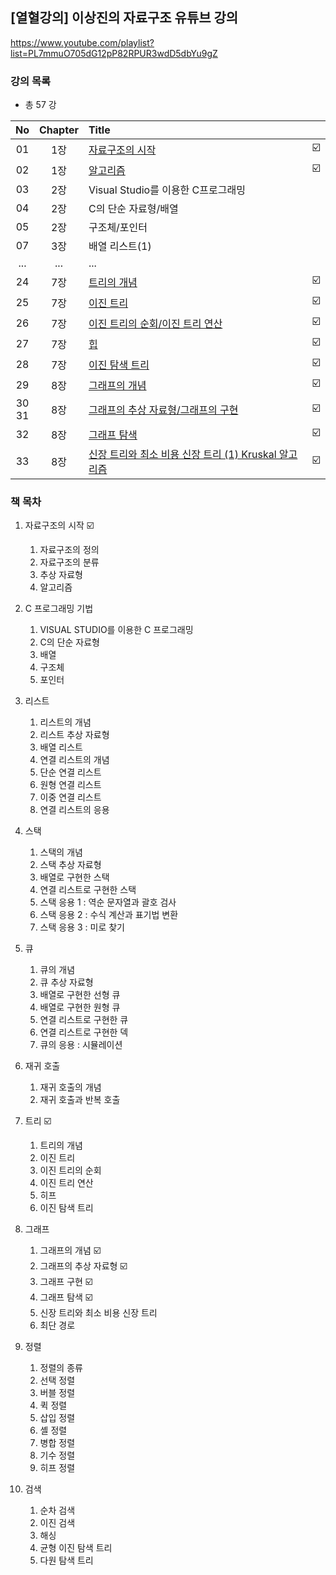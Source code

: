 ## [열혈강의] 이상진의 자료구조 유튜브 강의

<https://www.youtube.com/playlist?list=PL7mmuO705dG12pP82RPUR3wdD5dbYu9gZ>

### 강의 목록
- 총 57 강

No|Chapter|Title||
:-:|:-:|:--|:-:|
01|1장|[자료구조의 시작](01.md)| ☑️ 
02|1장|[알고리즘](02.md)| ☑️
03|2장|Visual Studio를 이용한 C프로그래밍|
04|2장|C의 단순 자료형/배열| 
05|2장|구조체/포인터| 
07|3장|배열 리스트(1)|
...|...|...|
24|7장|[트리의 개념](24.md)| ☑️
25|7장|[이진 트리](25.md)| ☑️
26|7장|[이진 트리의 순회/이진 트리 연산](26.md)| ☑️
27|7장|[힙](27.md)| ☑️
28|7장|[이진 탐색 트리](28.md)| ☑️
29|8장|[그래프의 개념](29.md)| ☑️
30<br>31|8장|[그래프의 추상 자료형/그래프의 구현](30_31.md) | ☑️
32|8장|[그래프 탐색](32.md) | ☑️
33|8장|[신장 트리와 최소 비용 신장 트리 (1) Kruskal 알고리즘](33.md) | ☑️


### 책 목차
1. 자료구조의 시작 ☑️
    1. 자료구조의 정의 
    2. 자료구조의 분류 
    3. 추상 자료형
    4. 알고리즘

2. C 프로그래밍 기법
    1. VISUAL STUDIO를 이용한 C 프로그래밍
    2. C의 단순 자료형
    3. 배열
    4. 구조체
    5. 포인터

3. 리스트
    1. 리스트의 개념
    2. 리스트 추상 자료형
    3. 배열 리스트
    4. 연결 리스트의 개념
    5. 단순 연결 리스트
    6. 원형 연결 리스트
    7. 이중 연결 리스트
    8. 연결 리스트의 응용

4. 스택
    1. 스택의 개념
    2. 스택 추상 자료형
    3. 배열로 구현한 스택
    4. 연결 리스트로 구현한 스택
    5. 스택 응용 1 : 역순 문자열과 괄호 검사
    6. 스택 응용 2 : 수식 계산과 표기법 변환
    7. 스택 응용 3 : 미로 찾기

5. 큐
    1. 큐의 개념
    2. 큐 추상 자료형
    3. 배열로 구현한 선형 큐
    4. 배열로 구현한 원형 큐
    5. 연결 리스트로 구현한 큐
    6. 연결 리스트로 구현한 덱
    7. 큐의 응용 : 시뮬레이션

6. 재귀 호출
    1. 재귀 호출의 개념
    2. 재귀 호출과 반복 호출

7. 트리 ☑️
    1. 트리의 개념 
    2. 이진 트리 
    3. 이진 트리의 순회 
    4. 이진 트리 연산 
    5. 히프 
    6. 이진 탐색 트리

8. 그래프
    1. 그래프의 개념 ☑️
    2. 그래프의 추상 자료형 ☑️
    3. 그래프 구현 ☑️
    4. 그래프 탐색 ☑️
    5. 신장 트리와 최소 비용 신장 트리
    6. 최단 경로

9. 정렬
    1. 정렬의 종류
    2. 선택 정렬
    3. 버블 정렬
    4. 퀵 정렬
    5. 삽입 정렬
    6. 셸 정렬
    7. 병합 정렬
    8. 기수 정렬
    9. 히프 정렬

10. 검색
    1. 순차 검색
    2. 이진 검색
    3. 해싱
    4. 균형 이진 탐색 트리
    5. 다원 탐색 트리
